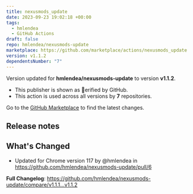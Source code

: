 ```yaml
---
title: nexusmods_update
date: 2023-09-23 19:02:18 +00:00
tags:
  - hmlendea
  - GitHub Actions
draft: false
repo: hmlendea/nexusmods-update
marketplace: https://github.com/marketplace/actions/nexusmods_update
version: v1.1.2
dependentsNumber: "7"
---
```



Version updated for **hmlendea/nexusmods-update** to version **v1.1.2**.
- This publisher is shown as erified by GitHub.
- This action is used across all versions by **7** repositories.

Go to the [GitHub Marketplace](https://github.com/marketplace/actions/nexusmods_update) to find the latest changes.

## Release notes

## What's Changed
* Updated for Chrome version 117 by @hmlendea in https://github.com/hmlendea/nexusmods-update/pull/6


**Full Changelog**: https://github.com/hmlendea/nexusmods-update/compare/v1.1.1...v1.1.2
